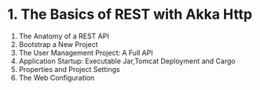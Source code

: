 # 1. The Basics of REST with Akka Http 

1. The Anatomy of a REST API
2. Bootstrap a New Project
3. The User Management Project: A Full API
4. Application Startup: Executable Jar,Tomcat Deployment and Cargo
5. Properties and Project Settings
6. The Web Configuration